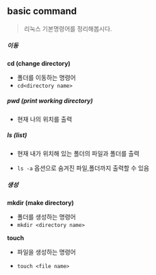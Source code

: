 ##  basic command

> 리눅스 기본명령어를 정리해봅시다.



##### 이동

**cd (change directory)**

- 폴더를 이동하는 명령어
- `cd<directory name>`



##### pwd (print working directory)

- 현재 나의 위치를 출력

  

##### **ls (list)**

- 현재 내가 위치해 있는 폴더의 파일과 폴더를 출력

- `ls -a` 옵션으로 숨겨진 파일,폴더까지 출력할 수 있음

  

##### 생성

**mkdir (make directory)**

- 폴더를 생성하는 명령어
- `mkdir <directory name>`



**touch**

- 파일을 생성하는 명령어

- `touch <file name>`

  

